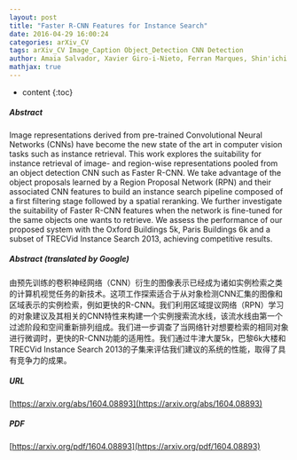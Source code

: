 ```yaml
---
layout: post
title: "Faster R-CNN Features for Instance Search"
date: 2016-04-29 16:00:24
categories: arXiv_CV
tags: arXiv_CV Image_Caption Object_Detection CNN Detection
author: Amaia Salvador, Xavier Giro-i-Nieto, Ferran Marques, Shin'ichi Satoh
mathjax: true
---
```


* content
{:toc}

##### Abstract
Image representations derived from pre-trained Convolutional Neural Networks (CNNs) have become the new state of the art in computer vision tasks such as instance retrieval. This work explores the suitability for instance retrieval of image- and region-wise representations pooled from an object detection CNN such as Faster R-CNN. We take advantage of the object proposals learned by a Region Proposal Network (RPN) and their associated CNN features to build an instance search pipeline composed of a first filtering stage followed by a spatial reranking. We further investigate the suitability of Faster R-CNN features when the network is fine-tuned for the same objects one wants to retrieve. We assess the performance of our proposed system with the Oxford Buildings 5k, Paris Buildings 6k and a subset of TRECVid Instance Search 2013, achieving competitive results.

##### Abstract (translated by Google)
由预先训练的卷积神经网络（CNN）衍生的图像表示已经成为诸如实例检索之类的计算机视觉任务的新技术。这项工作探索适合于从对象检测CNN汇集的图像和区域表示的实例检索，例如更快的R-CNN。我们利用区域提议网络（RPN）学习的对象建议及其相关的CNN特性来构建一个实例搜索流水线，该流水线由第一个过滤阶段和空间重新排列组成。我们进一步调查了当网络针对想要检索的相同对象进行微调时，更快的R-CNN功能的适用性。我们通过牛津大厦5k，巴黎6k大楼和TRECVid Instance Search 2013的子集来评估我们建议的系统的性能，取得了具有竞争力的成果。

##### URL
[https://arxiv.org/abs/1604.08893](https://arxiv.org/abs/1604.08893)

##### PDF
[https://arxiv.org/pdf/1604.08893](https://arxiv.org/pdf/1604.08893)

